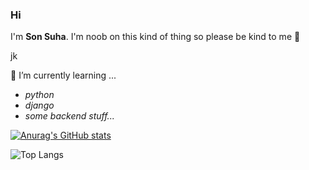 ### Hi

<!--
**SonsuGit/SonsuGit** is a ✨ _special_ ✨ repository because its `README.md` (this file) appears on your GitHub profile.

Here are some ideas to get you started:

- 🔭 I’m currently working on ...
- 🌱 I’m currently learning ...
- 👯 I’m looking to collaborate on ...
- 🤔 I’m looking for help with ...
- 💬 Ask me about ...
- 📫 How to reach me: ...
- 😄 Pronouns: ...
- ⚡ Fun fact: ...
-->

I'm __Son Suha__.
I'm noob on this kind of thing so please be kind to me :pleading_face:

jk

🌱 I’m currently learning ...
* _python_
* _django_
* _some backend stuff..._


[![Anurag's GitHub stats](https://github-readme-stats.vercel.app/api?username=SonsuGit&show_icons=true&theme=swift)](https://github.com/anuraghazra/github-readme-stats)

![Top Langs](https://github-readme-stats.vercel.app/api/top-langs/?username=SonsuGit&layout=compact&theme=compact)
